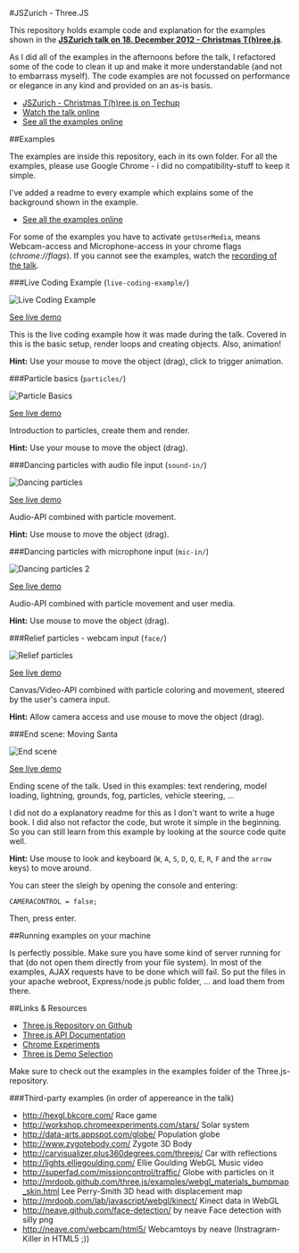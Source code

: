 #JSZurich - Three.JS

This repository holds example code and explanation for the examples shown in the **[JSZurich talk on 18. December 2012 - Christmas T(h)ree.js](http://techup.ch/911/jszurich-christmas-t-h-ree-js)**.

As I did all of the examples in the afternoons before the talk, I refactored some of the code to clean it up and make it more understandable (and not to embarrass myself). The code examples are not focussed on performance or elegance in any kind and provided on an as-is basis.

 * [JSZurich - Christmas T(h)ree.js on Techup](http://techup.ch/911/jszurich-christmas-t-h-ree-js)
 * [Watch the talk online](http://www.youtube.com/watch?v=Tm0TI9ByUwE)
 * [See all the examples online](http://streunerlein.github.com/jsz-threejs/)

##Examples

The examples are inside this repository, each in its own folder. For all the examples, please use Google Chrome - i did no compatibility-stuff to keep it simple.

I've added a readme to every example which explains some of the background shown in the example.

 * [See all the examples online](http://streunerlein.github.com/jsz-threejs/)

For some of the examples you have to activate `getUserMedia`, means Webcam-access and Microphone-access in your chrome flags (*chrome://flags*). If you cannot see the examples, watch the [recording of the talk](http://www.youtube.com/watch?v=Tm0TI9ByUwE).


###Live Coding Example (`live-coding-example/`)

![Live Coding Example](http://streunerlein.github.com/jsz-threejs/examples/live-coding-example/preview.jpg)

[See live demo](http://streunerlein.github.com/jsz-threejs/examples/live-coding-example/test.html)

This is the live coding example how it was made during the talk. Covered in this is the basic setup, render loops and creating objects. Also, animation!

**Hint:** Use your mouse to move the object (drag), click to trigger animation.

###Particle basics (`particles/`)

![Particle Basics](http://streunerlein.github.com/jsz-threejs/examples/particles/preview.jpg)

[See live demo](http://streunerlein.github.com/jsz-threejs/examples/particles/index.html)

Introduction to particles, create them and render.

**Hint:** Use your mouse to move the object (drag).

###Dancing particles with audio file input (`sound-in/`)

![Dancing particles](http://streunerlein.github.com/jsz-threejs/examples/sound-in/preview.jpg)

[See live demo](http://streunerlein.github.com/jsz-threejs/examples/sound-in/index.html)

Audio-API combined with particle movement.

**Hint:** Use mouse to move the object (drag).

###Dancing particles with microphone input (`mic-in/`)

![Dancing particles 2](http://streunerlein.github.com/jsz-threejs/examples/sound-in/preview.jpg)

[See live demo](http://streunerlein.github.com/jsz-threejs/examples/mic-in/index.html)

Audio-API combined with particle movement and user media.

**Hint:** Use mouse to move the object (drag).

###Relief particles - webcam input (`face/`)

![Relief particles](http://streunerlein.github.com/jsz-threejs/examples/face/preview.jpg)

[See live demo](http://streunerlein.github.com/jsz-threejs/examples/face/index.html)

Canvas/Video-API combined with particle coloring and movement, steered by the user's camera input.

**Hint:** Allow camera access and use mouse to move the object (drag).

###End scene: Moving Santa

![End scene](http://streunerlein.github.com/jsz-threejs/examples/end/preview.jpg)

[See live demo](http://streunerlein.github.com/jsz-threejs/examples/end/index.html)

Ending scene of the talk. Used in this examples: text rendering, model loading, lightning, grounds, fog, particles, vehicle steering, ... 

I did not do a explanatory readme for this as I don't want to write a huge book. I did also not refactor the code, but wrote it simple in the beginning. So you can still learn from this example by looking at the source code quite well.

**Hint:** Use mouse to look and keyboard (`W`, `A`, `S`, `D`, `Q`, `E`, `R`, `F` and the `arrow` keys) to move around.

You can steer the sleigh by opening the console and entering:

```CAMERACONTROL = false;```

Then, press enter.

##Running examples on your machine

Is perfectly possible. Make sure you have some kind of server running for that (do not open them directly from your file system). In most of the examples, AJAX requests have to be done which will fail. So put the files in your apache webroot, Express/node.js public folder, ... and load them from there.

##Links & Resources

 * [Three.js Repository on Github](https://github.com/mrdoob/three.js/)
 * [Three.js API Documentation](http://mrdoob.github.com/three.js/docs)
 * [Chrome Experiments](http://www.chromeexperiments.com/)
 * [Three.js Demo Selection](http://mrdoob.github.com/three.js/)

Make sure to check out the examples in the examples folder of the Three.js-repository.

###Third-party examples (in order of appereance in the talk)

 * http://hexgl.bkcore.com/ Race game
 * http://workshop.chromeexperiments.com/stars/ Solar system
 * http://data-arts.appspot.com/globe/ Population globe
 * http://www.zygotebody.com/ Zygote 3D Body
 * http://carvisualizer.plus360degrees.com/threejs/ Car with reflections
 * http://lights.elliegoulding.com/ Ellie Goulding WebGL Music video
 * http://superfad.com/missioncontrol/traffic/ Globe with particles on it
 * http://mrdoob.github.com/three.js/examples/webgl_materials_bumpmap_skin.html Lee Perry-Smith 3D head with displacement map
 * http://mrdoob.com/lab/javascript/webgl/kinect/ Kinect data in WebGL
 * http://neave.github.com/face-detection/ by neave Face detection with silly png
 * http://neave.com/webcam/html5/ Webcamtoys by neave (Instragram-Killer in HTML5 ;))


